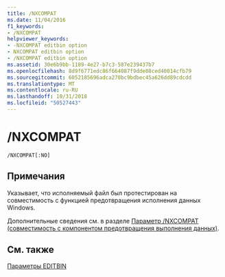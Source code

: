 ```yaml
---
title: /NXCOMPAT
ms.date: 11/04/2016
f1_keywords:
- /NXCOMPAT
helpviewer_keywords:
- -NXCOMPAT editbin option
- NXCOMPAT editbin option
- /NXCOMPAT editbin option
ms.assetid: 30e6b9bb-1189-4e27-b7c3-587e239437b7
ms.openlocfilehash: 8d9f6771edc86f664087f9dde08ced40014cfb79
ms.sourcegitcommit: 6052185696adca270bc9bdbec45a626dd89cdcdd
ms.translationtype: MT
ms.contentlocale: ru-RU
ms.lasthandoff: 10/31/2018
ms.locfileid: "50527443"
---
```

# <a name="nxcompat"></a>/NXCOMPAT

```
/NXCOMPAT[:NO]
```

## <a name="remarks"></a>Примечания

Указывает, что исполняемый файл был протестирован на совместимость с функцией предотвращения исполнения данных Windows.

Дополнительные сведения см. в разделе [Параметр /NXCOMPAT (совместимость с компонентом предотвращения выполнения данных)](../../build/reference/nxcompat-compatible-with-data-execution-prevention.md).

## <a name="see-also"></a>См. также

[Параметры EDITBIN](../../build/reference/editbin-options.md)